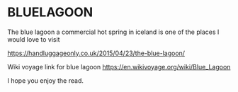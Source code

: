 # BLUELAGOON


The blue lagoon a commercial hot spring in iceland is one of the places I would love to visit

https://handluggageonly.co.uk/2015/04/23/the-blue-lagoon/

Wiki voyage link for blue lagoon
https://en.wikivoyage.org/wiki/Blue_Lagoon 

I hope you enjoy the read.
